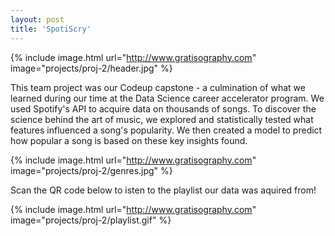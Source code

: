 ```yaml
---
layout: post
title: 'SpotiScry'
---
```


{% include image.html url="http://www.gratisography.com" image="projects/proj-2/header.jpg" %}  

This team project was our Codeup capstone - a culmination of what we learned during our time at the Data Science career accelerator program. We used Spotify's API to acquire data on thousands of songs. To discover the science behind the art of music, we explored and statistically tested what features influenced a song's popularity. We then created a model to predict how popular a song is based on these key insights found.  

{% include image.html url="http://www.gratisography.com" image="projects/proj-2/genres.jpg" %}  

Scan the QR code below to isten to the playlist our data was aquired from!  

{% include image.html url="http://www.gratisography.com" image="projects/proj-2/playlist.gif" %}  

